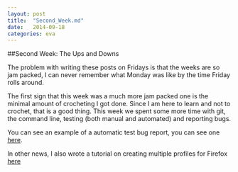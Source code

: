 ```yaml
---
layout: post
title:  "Second_Week.md"
date:   2014-09-18
categories: eva
---
```


##Second Week: The Ups and Downs

The problem with writing these posts on Fridays is that the weeks are so jam packed, I can never remember what Monday was like by the time Friday rolls around. 

The first sign that this week was a much more jam packed one is the minimal amount of crocheting I got done. Since I am here to learn and not to crochet, that is a good thing. This week we spent some more time with git, the command line, testing (both manual and automated) and reporting bugs. 

You can see an example of a automatic test bug report, you can see one [here](http://mozmill-crowd.blargon7.com/#/functional/report/2f982f72826307fed840a3b11c3b92b3 "testing_link").

In other news, I also wrote a tutorial on creating multiple profiles for Firefox [here](http:/ascendproject.org/participants/portland/eva/2014-09-19-Firefox_Profile_Tutorial "testing_link")